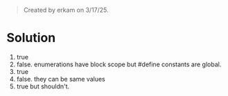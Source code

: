 > Created by erkam on 3/17/25.

# Solution

1. true
2. false. enumerations have block scope but #define constants are global.
3. true
4. false. they can be same values
5. true but shouldn't.